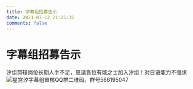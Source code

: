 ```yaml
---
title: 字幕组招募告示
date: 2021-07-12 21:25:31
comments: false
---
```

# 字幕组招募告示
汐组剪辑岗位长期人手不足，恳请各位有能之士加入汐组！对日语能力不强求
![星宫汐字幕组审核QQ群二维码，群号566195047](https://static.hosimiyasio.com/image/QRCode_Fansub_QGroup.png?eo-img.format=webp)